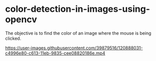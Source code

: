 # color-detection-in-images-using-opencv


The objective is to find the color of an image where the mouse is being clicked.

https://user-images.githubusercontent.com/39879516/120888031-c4996e80-c613-11eb-9835-cee08820186e.mp4

